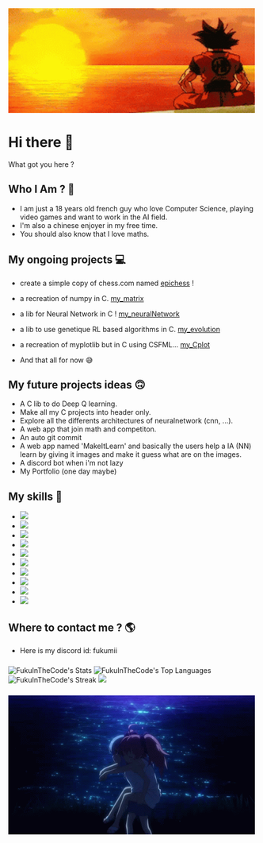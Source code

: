 

<img src="FukuInTheCode-banner-github.gif">

# Hi there 👋

  What got you here ?

## Who I Am ? 🤔
  - I am just a 18 years old french guy who love Computer Science, playing video games and want to work in the AI field. 
  - I'm also a chinese enjoyer in my free time.
  - You should also know that I love maths. 

## My ongoing projects 💻
  - create a simple copy of chess.com named [epichess](https://github.com/FukuInTheCode/epichess) !
  - a recreation of numpy in C. [my_matrix](https://github.com/FukuInTheCode/my_matrix)
  - a lib for Neural Network in C ! [my_neuralNetwork](https://github.com/FukuInTheCode/my_neuralNetwork)
  - a lib to use genetique RL based algorithms in C. [my_evolution](https://github.com/FukuInTheCode/my_evolution)
  - a recreation of myplotlib but in C using CSFML...  [my_Cplot](https://github.com/FukuInTheCode/my_Cplot)
  

  - And that all for now 😅

## My future projects ideas 🙃
  - A C lib to do Deep Q learning.
  - Make all my C projects into header only.
  - Explore all the differents architectures of neuralnetwork (cnn, ...).
  - A web app that join math and competiton.
  - An auto git commit
  - A web app named 'MakeItLearn' and basically the users help a IA (NN) learn by giving it images and make it guess what are on the images.
  - A discord bot when i'm not lazy
  - My Portfolio (one day maybe)

## My skills 📘
  -  <img src="https://img.shields.io/badge/Python-3776AB?style=for-the-badge&logo=python&logoColor=white" />
  -  <img src="https://img.shields.io/badge/HTML5-E34F26?style=for-the-badge&logo=html5&logoColor=white" />
  -  <img src="https://img.shields.io/badge/CSS3-1572B6?style=for-the-badge&logo=css3&logoColor=white" />
  -  <img src="https://img.shields.io/badge/JavaScript-323330?style=for-the-badge&logo=javascript&logoColor=F7DF1E" />
  -  <img src="https://img.shields.io/badge/C-00599C?style=for-the-badge&logo=c&logoColor=white" />
  -  <img src="https://img.shields.io/badge/Node.js-339933?style=for-the-badge&logo=nodedotjs&logoColor=white" />
  -  <img src="https://img.shields.io/badge/Vue.js-35495E?style=for-the-badge&logo=vuedotjs&logoColor=4FC08D" />
  -  <img src="https://img.shields.io/badge/Visual_Studio_Code-0078D4?style=for-the-badge&logo=visual%20studio%20code&logoColor=white" />
  -  <img src="https://img.shields.io/badge/sublime_text-%23575757.svg?&style=for-the-badge&logo=sublime-text&logoColor=important" />
  -  <img src="https://img.shields.io/badge/MySQL-00000F?style=for-the-badge&logo=mysql&logoColor=white" />



## Where to contact me ? 🌎
  - Here is my discord id: fukumii

###
![FukuInTheCode's Stats](https://github-readme-stats.vercel.app/api?username=FukuInTheCode&theme=dark&hide_rank=false&show_icons=true&hide_border=true&count_private=true)
![FukuInTheCode's Top Languages](https://github-readme-stats.vercel.app/api/top-langs/?username=FukuInTheCode&theme=dark&show_icons=true&hide_border=true&layout=compact&limit=5)
![FukuInTheCode's Streak](https://github-readme-streak-stats.herokuapp.com/?user=FukuInTheCode&theme=dark&hide_border=true)
![](http://github-profile-summary-cards.vercel.app/api/cards/profile-details?username=FukuInTheCode&theme=dark)



###

<img src="FukuInTheCode-banner-github-end.gif">
